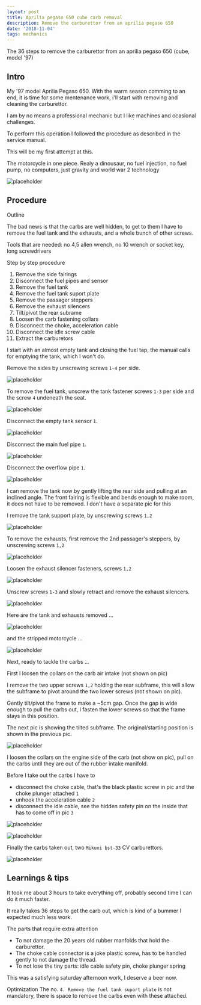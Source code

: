 ```yaml
---
layout: post
title: Aprilia pegaso 650 cube carb removal
description: Remove the carburettor from an aprilia pegaso 650
date: '2018-11-04'
tags: mechanics
---
```


The 36 steps to remove the carburettor from an aprilia pegaso 650 (cube, model '97) 

## Intro 

My '97 model Aprilia Pegaso 650. With the warm season comming to an end, it is time for some mentenance work, i'll start with removing and cleaning the carburettor. 

I am by no means a professional mechanic but I like machines and ocasional challenges. 

To perform this operation I followed the procedure as described in the service manual.

This will be my first attempt at this.


The motorcycle in one piece. Realy a dinousaur, no fuel injection, no fuel pump, no computers, just gravity and world war 2 technology

![placeholder](/public/aprilia_carb_removal/start.jpg "start")

## Procedure 

Outline 

The bad news is that the carbs are well hidden, to get to them I have to remove the fuel tank and the exhausts, and a whole bunch of other screws.

Tools that are needed: no 4,5 allen wrench, no 10 wrench or socket key, long screwdrivers

Step by step procedure 

 1. Remove the side fairings
 2. Disconnect the fuel pipes and sensor
 3. Remove the fuel tank
 4. Remove the fuel tank suport plate 
 5. Remove the passager steppers
 6. Remove the exhaust silencers 
 7. Tilt/pivot the rear subrame 
 8. Loosen the carb fastening collars
 8. Disconnect the choke, acceleration cable 
 9. Disconnect the idle screw cable
 10. Extract the carburetors

I start with an almost empty tank and closing the fuel tap, the manual calls for emptying the tank, which I won't do.

Remove the sides by unscrewing screws `1-4` per side.

![placeholder](/public/aprilia_carb_removal/sides.jpg "sides")

To remove the fuel tank, unscrew the tank fastener screws `1-3` per side and the screw `4` undeneath the seat.

![placeholder](/public/aprilia_carb_removal/tank0.jpg "tank screws")

Disconnect the empty tank sensor `1`.

![placeholder](/public/aprilia_carb_removal/tank1.jpg "sensor")

Disconnect the main fuel pipe `1`.

![placeholder](/public/aprilia_carb_removal/tank2.jpg "main fuel pipe")

Disconnect the overflow pipe `1`.

![placeholder](/public/aprilia_carb_removal/tank3.jpg "overflow pipe")

I can remove the tank now by gently lifting the rear side and pulling at an inclined angle. The front fairing is flexible and bends enough to make room, it does not have to be removed. I don't have a separate pic for this

I remove the tank support plate, by unscrewing screws `1,2`

![placeholder](/public/aprilia_carb_removal/tank4.jpg "tank plate")

To remove the exhausts, first remove the 2nd passager's steppers, by unscrewing screws `1,2`

![placeholder](/public/aprilia_carb_removal/steppers.jpg "start")

Loosen the exhaust silencer fasteners, screws `1,2`

![placeholder](/public/aprilia_carb_removal/exhaust1.jpg "exhaust fastener")

Unscrew screws `1-3` and slowly retract and remove the exhaust silencers.

![placeholder](/public/aprilia_carb_removal/exhaust2.jpg "exhaust silencer")

Here are the tank and exhausts removed ... 

![placeholder](/public/aprilia_carb_removal/stripped1.jpg "stripped")

and the stripped motorcycle ... 

![placeholder](/public/aprilia_carb_removal/stripped2.jpg "stripped moto")

Next, ready to tackle the carbs ...

First I loosen the collars on the carb air intake (not shown on pic)

I remove the two upper screws `1,2` holding the rear subframe, this will allow the subframe to pivot around the two lower screws (not shown on pic). 

Gently tilt/pivot the frame to make a ~5cm gap. Once the gap is wide enough to pull the carbs out, I fasten the lower screws so that the frame stays in this position. 

The next pic is showing the tilted subframe. The original/starting position is shown in the previous pic.

![placeholder](/public/aprilia_carb_removal/carb1.jpg "tilt frame")

I loosen the collars on the engine side of the carb (not show on pic), pull on the carbs until they are out of the rubber intake manifold.

Before I take out the carbs I have to 

 - disconnect the choke cable, that's the black plastic screw in pic and the choke plunger attached `1`
 - unhook the acceleration cable `2`
 - disconnect the idle cable, see the hidden safety pin on the inside that has to come off in pic `3`

![placeholder](/public/aprilia_carb_removal/carb2.jpg "carb cables")

![placeholder](/public/aprilia_carb_removal/carb3.jpg "carb choke")

Finally the carbs taken out, two `Mikuni bst-33` CV carburettors. 

![placeholder](/public/aprilia_carb_removal/carb4.jpg "carb out")


## Learnings & tips 

It took me about 3 hours to take everything off, probably second time I can do it much faster.

It really takes 36 steps to get the carb out, which is kind of a bummer I expected much less work. 

The parts that require extra attention

 - To not damage the 20 years old rubber manfolds that hold the carburettor. 
 - The choke cable connector is a joke plastic screw, has to be handled gently to not damage the thread. 
 - To not lose the tiny parts: idle cable safety pin, choke plunger spring

This was a satisfying saturday afternoon work, I deserve a beer now.


Optimization The no. `4. Remove the fuel tank suport plate` is not mandatory, there is space to remove the carbs even with these attached.